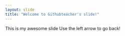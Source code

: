 ```yaml
---
layout: slide
title: "Welcome to Githubteacher's slide!"
---
```

This is my awesome slide
Use the left arrow to go back!